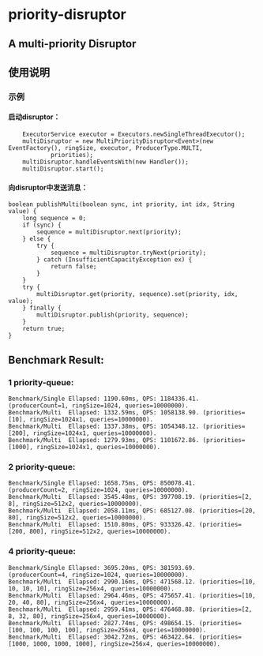 # priority-disruptor 
## A multi-priority Disruptor
## 使用说明
### 示例
#### 启动disruptor：

        ExecutorService executor = Executors.newSingleThreadExecutor();
        multiDisruptor = new MultiPriorityDisruptor<Event>(new EventFactory(), ringSize, executor, ProducerType.MULTI,
                priorities);
        multiDisruptor.handleEventsWith(new Handler());
        multiDisruptor.start();

#### 向disruptor中发送消息：

    boolean publishMulti(boolean sync, int priority, int idx, String value) {
        long sequence = 0;
        if (sync) {
            sequence = multiDisruptor.next(priority);
        } else {
            try {
                sequence = multiDisruptor.tryNext(priority);
            } catch (InsufficientCapacityException ex) {
                return false;
            }
        }
        try {
            multiDisruptor.get(priority, sequence).set(priority, idx, value);
        } finally {
            multiDisruptor.publish(priority, sequence);
        }
        return true;
    }

## Benchmark Result:
### 1 priority-queue:

    Benchmark/Single Ellapsed: 1190.60ms, QPS: 1184336.41. (producerCount=1, ringSize=1024, queries=10000000). 
    Benchmark/Multi  Ellapsed: 1332.59ms, QPS: 1058138.90. (priorities=[10], ringSize=1024x1, queries=10000000).
    Benchmark/Multi  Ellapsed: 1337.38ms, QPS: 1054348.12. (priorities=[200], ringSize=1024x1, queries=10000000).
    Benchmark/Multi  Ellapsed: 1279.93ms, QPS: 1101672.86. (priorities=[1000], ringSize=1024x1, queries=10000000).

### 2 priority-queue:

    Benchmark/Single Ellapsed: 1658.75ms, QPS: 850078.41. (producerCount=2, ringSize=1024, queries=10000000). 
    Benchmark/Multi  Ellapsed: 3545.48ms, QPS: 397708.19. (priorities=[2, 8], ringSize=512x2, queries=10000000).
    Benchmark/Multi  Ellapsed: 2058.11ms, QPS: 685127.08. (priorities=[20, 80], ringSize=512x2, queries=10000000).
    Benchmark/Multi  Ellapsed: 1510.80ms, QPS: 933326.42. (priorities=[200, 800], ringSize=512x2, queries=10000000).

### 4 priority-queue:

    Benchmark/Single Ellapsed: 3695.20ms, QPS: 381593.69. (producerCount=4, ringSize=1024, queries=10000000). 
    Benchmark/Multi  Ellapsed: 2990.16ms, QPS: 471568.12. (priorities=[10, 10, 10, 10], ringSize=256x4, queries=10000000).
    Benchmark/Multi  Ellapsed: 2964.46ms, QPS: 475657.41. (priorities=[10, 20, 40, 80], ringSize=256x4, queries=10000000).
    Benchmark/Multi  Ellapsed: 2959.41ms, QPS: 476468.88. (priorities=[2, 8, 32, 80], ringSize=256x4, queries=10000000).
    Benchmark/Multi  Ellapsed: 2827.74ms, QPS: 498654.15. (priorities=[100, 100, 100, 100], ringSize=256x4, queries=10000000).
    Benchmark/Multi  Ellapsed: 3042.72ms, QPS: 463422.64. (priorities=[1000, 1000, 1000, 1000], ringSize=256x4, queries=10000000).

